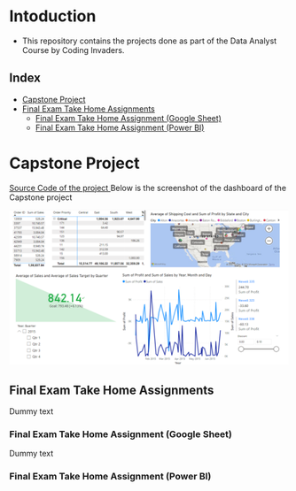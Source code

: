 # Intoduction
- This repository contains the projects done as part of the Data Analyst Course by Coding Invaders.


## Index
- [Capstone Project](#capstone-project)
- [Final Exam Take Home Assignments](#final-exam-take-home-assignments)
    - [Final Exam Take Home Assignment (Google Sheet)](#final-exam-take-home-assignment-google-sheet)
    - [Final Exam Take Home Assignment (Power BI)](#final-exam-take-home-assignment-power-bi)

# Capstone Project
<a href="/Final Exam_Take Home Assignment (Google Sheet)/Power BI Projects/Capstone Project">Source Code of the project </a>
Below is the screenshot of the dashboard of the Capstone project

<img src="/Power%20BI%20Projects/Capstone%20Project/Capstone_project.png">

## Final Exam Take Home Assignments
Dummy text

### Final Exam Take Home Assignment (Google Sheet)
Dummy text



### Final Exam Take Home Assignment (Power BI)
